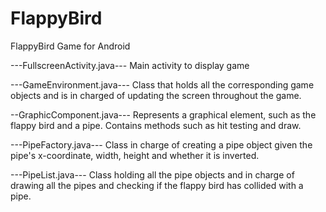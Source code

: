 # FlappyBird
FlappyBird Game for Android

---FullscreenActivity.java---
Main activity to display game

---GameEnvironment.java---
Class that holds all the corresponding game objects and is in charged
of  updating the screen throughout the game.

--GraphicComponent.java---
Represents a graphical element, such as the flappy bird and a pipe.
Contains methods such as hit testing and draw.

---PipeFactory.java---
Class in charge of creating a pipe object given the pipe's x-coordinate,
width, height and whether it is inverted.

---PipeList.java---
Class holding all the pipe objects and in charge of drawing all the pipes
and checking if the flappy bird has collided with a pipe.
